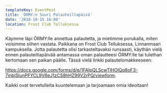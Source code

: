 ```yaml
---
templateKey: EventPost
title: 'ÖRMY:n Suuri Palauteiltapäivä'
date: '2018-10-15 16:00'
location: Frost Club Telluksessa
---
```

Käymme läpi ÖRMY:lle annettua palautetta, ja mietimme porukalla, miten voisimme siihen vastata. Paikkana on Frost Club Telluksessa, Linnanmaan kampuksella. Jotta palautetta olisi tarkasteltavaksi runsaasti, käythän vielä ennen palauteiltapäivää antamassa oman palautteesi ÖRMY:lle tai tulethan kertomaan sen paikan päälle. Tässä vielä linkki palautelomakkeeseen:

https://docs.google.com/forms/d/e/1FAIpQLScwTlHOlQq8oF3-7inbjSlunPFYCL9V6eJ1zCS8hHZ99V2rPQ/viewform.

Kaikki ovat tervetulleita kuuntelemaan ja tarjoamaan omia ideoitaan!
